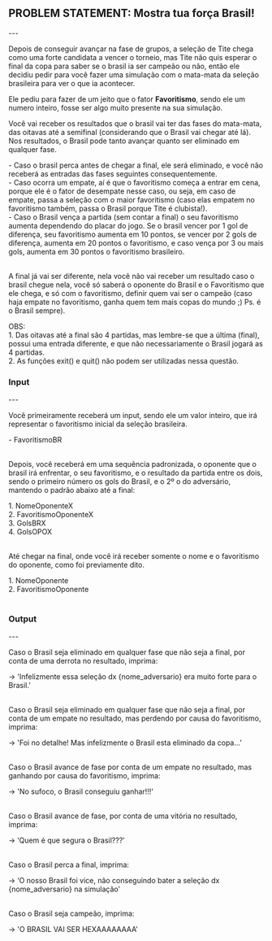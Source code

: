 <h2>PROBLEM STATEMENT: Mostra tua força Brasil!</h2>
---
<p>Depois de conseguir avançar na fase de grupos, a seleção de Tite chega como uma forte candidata a vencer o torneio, mas Tite não quis esperar o final da copa para saber se o brasil ia ser campeão ou não, então ele decidiu pedir para você fazer uma simulação com o mata-mata da seleção brasileira para ver o que ia acontecer.</p>
<p>Ele pediu para fazer de um jeito que o fator <b>Favoritismo</b>, sendo ele um numero inteiro, fosse ser algo muito presente na sua simulação.</p>
<p>Você vai receber os resultados que o brasil vai ter das fases do mata-mata, das oitavas até a semifinal (considerando que o Brasil vai chegar até lá). Nos resultados, o Brasil pode tanto avançar quanto ser eliminado em qualquer fase.</p>
- Caso o brasil perca antes de chegar a final, ele será eliminado, e você não receberá as entradas das fases seguintes consequentemente.
<br/>
- Caso ocorra um empate, aí é que o favoritismo começa a entrar em cena, porque ele é o fator de desempate nesse caso, ou seja, em caso de empate, passa a seleção com o maior favoritismo (caso elas empatem no favoritismo também, passa o Brasil porque Tite é clubista!).
<br/>
- Caso o Brasil vença a partida (sem contar a final) o seu favoritismo aumenta dependendo do placar do jogo. Se o brasil vencer por 1 gol de diferença, seu favoritismo aumenta em 10 pontos, se vencer por 2 gols de diferença, aumenta em 20 pontos o favoritismo, e caso vença por 3 ou mais gols, aumenta em 30 pontos o favoritismo brasileiro.
<br/><br/>
<p>A final já vai ser diferente, nela você não vai receber um resultado caso o brasil chegue nela, você só saberá o oponente do Brasil e o Favoritismo que ele chega, e só com o favoritismo, definir quem vai ser o campeão (caso haja empate no favoritismo, ganha quem tem mais copas do mundo ;) Ps. é o Brasil sempre).</p>
<p>OBS: 
<br/>
1. Das oitavas até a final são 4 partidas, mas lembre-se que a última (final), possui uma entrada diferente, e que não necessariamente o Brasil jogará as 4 partidas.
<br/>
2. As funções exit() e quit() não podem ser utilizadas nessa questão.</p>
<h3>Input</h3>
---
<p>Você primeiramente receberá um input, sendo ele um valor inteiro, que irá representar o favoritismo inicial da seleção brasileira.</p>
- FavoritismoBR
<br/><br/>
<p>Depois, você receberá em uma sequência padronizada, o oponente que o brasil irá enfrentar, o seu favoritismo, e o resultado da partida entre os dois, sendo o primeiro número os gols do Brasil, e o 2º o do adversário, mantendo o padrão abaixo até a final:</p>
1. NomeOponenteX
<br/>
2. FavoritismoOponenteX
<br/>
3. GolsBRX
<br/>
4. GolsOPOX
<br/><br/>
<p>Até chegar na final, onde você irá receber somente o nome e o favoritismo do oponente, como foi previamente dito.</p>
1. NomeOponente
<br/>
2. FavoritismoOponente
<br/><br/>
<h3>Output</h3>
---
<p>Caso o Brasil seja eliminado em qualquer fase que não seja a final, por conta de uma derrota no resultado, imprima:</p>
-> 'Infelizmente essa seleção dx {nome_adversario} era muito forte para o Brasil.’
<br/><br/>
<p>Caso o Brasil seja eliminado em qualquer fase que não seja a final, por conta de um empate no resultado, mas perdendo por causa do favoritismo, imprima:</p>
-> 'Foi no detalhe! Mas infelizmente o Brasil esta eliminado da copa...’
<br/><br/>
<p>Caso o Brasil avance de fase por conta de um empate no resultado, mas ganhando por causa do favoritismo, imprima:</p>
-> 'No sufoco, o Brasil conseguiu ganhar!!!’
<br/><br/>
<p>Caso o Brasil avance de fase, por conta de uma vitória no resultado, imprima:</p>
-> ‘Quem é que segura o Brasil???’
<br/><br/>
<p>Caso o Brasil perca a final, imprima:</p>
-> ‘O nosso Brasil foi vice, não conseguindo bater a seleção dx {nome_adversario} na simulação’
<br/><br/>
<p>Caso o Brasil seja campeão, imprima:</p>
-> 'O BRASIL VAI SER HEXAAAAAAAA’

